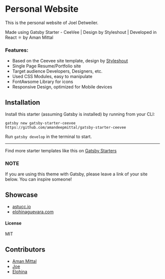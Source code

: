 # Personal Website

This is the personal website of Joel Detweiler.

Made using Gatsby Starter - CeeVee | Design by Styleshout | Developed in React ⚛️ by Aman Mittal


### Features:

* Based on the Ceevee site template, design by [Styleshout](https://www.styeshout.com/)
* Single Page Resume/Portfolio site
* Target audience Developers, Designers, etc.
* Used CSS Modules, easy to manipulate
* FontAwsome Library for icons
* Responsive Design, optimized for Mobile devices

## Installation

Install this starter (assuming Gatsby is installed) by running from your CLI:

`gatsby new gatsby-starter-ceevee https://github.com/amandeepmittal/gatsby-starter-ceevee`

Run `gatsby develop` in the terminal to start.

---

Find more starter templates like this on [Gatsby Starters](https://www.gatsbyjs.org/docs/gatsby-starters/)

### NOTE

If you are using this theme with Gatsby, please leave a link of your site below. You can inspire someone!

## Showcase

* [astucc.io](https://astucc.io/)
* [elohinaguevara.com](www.elohinaguevara.com)

#### License

MIT

## Contributors

* [Aman Mittal](www.amanhimself.me)
* [Joe](https://github.com/jastuccio)
* [Elohina](www.elohinaguevara.com)
